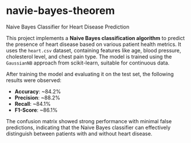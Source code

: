 # navie-bayes-theorem

Naive Bayes Classifier for Heart Disease Prediction

This project implements a **Naive Bayes classification algorithm** to predict the presence of heart disease based on various patient health metrics. 
It uses the `heart.csv` dataset, containing features like age, blood pressure, cholesterol level, and chest pain type. 
The model is trained using the `GaussianNB` approach from scikit-learn, suitable for continuous data.

After training the model and evaluating it on the test set, the following results were observed:

- **Accuracy**: ~84.2%
-  **Precision**: ~88.2%
-  **Recall**: ~84.1%
-  **F1-Score**: ~86.1%

The confusion matrix showed strong performance with minimal false predictions, indicating that the Naive Bayes classifier can effectively distinguish between patients with and without heart disease.
